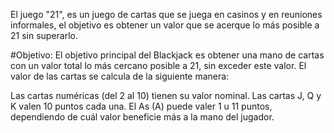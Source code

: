 El juego "21", es un juego de cartas que se juega en casinos y en reuniones informales, el objetivo es obtener un valor que se acerque lo más posible a 21 sin superarlo.

#Objetivo:
El objetivo principal del Blackjack es obtener una mano de cartas con un valor total lo más cercano posible a 21, sin exceder este valor. El valor de las cartas se calcula de la siguiente manera:

Las cartas numéricas (del 2 al 10) tienen su valor nominal.
Las cartas J, Q y K valen 10 puntos cada una.
El As (A) puede valer 1 u 11 puntos, dependiendo de cuál valor beneficie más a la mano del jugador.
